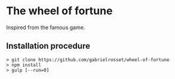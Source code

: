 The wheel of fortune
===================
Inspired from the famous game.

## Installation procedure
    > git clone https://github.com/gabrielrosset/wheel-of-fortune
    > npm install
    > gulp [--run=0]